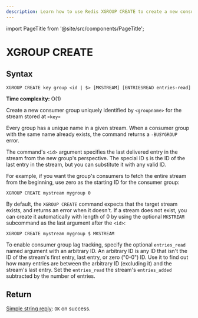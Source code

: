 ```yaml
---
description: Learn how to use Redis XGROUP CREATE to create a new consumer group.
---
```


import PageTitle from '@site/src/components/PageTitle';

# XGROUP CREATE

<PageTitle title="Redis XGROUP CREATE Command (Documentation) | Dragonfly" />

## Syntax

    XGROUP CREATE key group <id | $> [MKSTREAM] [ENTRIESREAD entries-read]

**Time complexity:** O(1)

Create a new consumer group uniquely identified by `<groupname>` for the stream stored at `<key>`

Every group has a unique name in a given stream.
When a consumer group with the same name already exists, the command returns a `-BUSYGROUP` error.

The command's `<id>` argument specifies the last delivered entry in the stream from the new group's perspective.
The special ID `$` is the ID of the last entry in the stream, but you can substitute it with any valid ID.

For example, if you want the group's consumers to fetch the entire stream from the beginning, use zero as the starting ID for the consumer group:

    XGROUP CREATE mystream mygroup 0

By default, the `XGROUP CREATE` command expects that the target stream exists, and returns an error when it doesn't.
If a stream does not exist, you can create it automatically with length of 0 by using the optional `MKSTREAM` subcommand as the last argument after the `<id>`:

    XGROUP CREATE mystream mygroup $ MKSTREAM

To enable consumer group lag tracking, specify the optional `entries_read` named argument with an arbitrary ID.
An arbitrary ID is any ID that isn't the ID of the stream's first entry, last entry, or zero ("0-0") ID.
Use it to find out how many entries are between the arbitrary ID (excluding it) and the stream's last entry.
Set the `entries_read` the stream's `entries_added` subtracted by the number of entries.

## Return

[Simple string reply](https://redis.io/docs/latest/develop/reference/protocol-spec/#simple-strings): `OK` on success.
